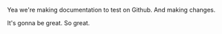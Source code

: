Yea we're making documentation to test on Github. And making changes.

It's gonna be great. So great.
